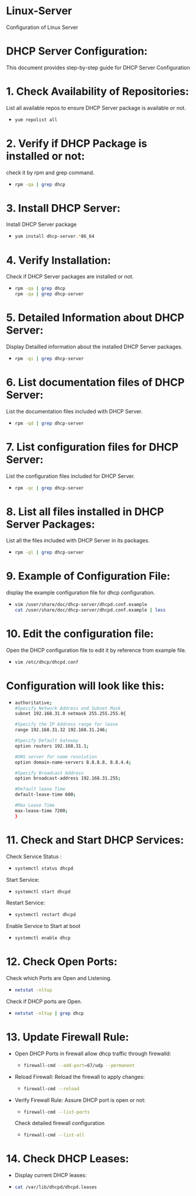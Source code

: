 # Linux-Server
Configuration of Linux Server

# DHCP Server Configuration: 
This document provides step-by-step guide for DHCP Server Configuration 
# 1. Check Availability of Repositories: 
List all available repos to ensure DHCP Server package is available or not. 
- ```bash
  yum repolist all
# 2. Verify if DHCP Package is installed or not:
check it by rpm and grep command.
- ```bash
  rpm -qa | grep dhcp
# 3. Install DHCP Server: 
Install DHCP Server package
- ```bash
  yum install dhcp-server.*86_64
# 4. Verify Installation: 
Check if DHCP Server packages are installed or not.
- ```bash
  rpm -qa | grep dhcp
  rpm -qa | grep dhcp-server
# 5. Detailed Information about DHCP Server: 
Display Detailled information about the installed DHCP Server packages.
- ```bash
  rpm -qi | grep dhcp-server
# 6. List documentation files of DHCP Server: 
List the documentation files included with DHCP Server. 
- ```bash
  rpm -qd | grep dhcp-server
# 7. List configuration files for DHCP Server: 
List the configuration files included for DHCP Server. 
- ```bash
  rpm -qc | grep dhcp-server
# 8. List all files installed in DHCP Server Packages: 
List all the files included with DHCP Server in its packages. 
- ```bash
  rpm -ql | grep dhcp-server
# 9. Example of Configuration File: 
display the example configuration file for dhcp configuration.
- ```bash
  vim /user/share/doc/dhcp-server/dhcpd.conf.example
  cat /user/share/doc/dhcp-server/dhcpd.conf.example | less
# 10. Edit the configuration file: 
Open the DHCP configuration file to edit it by reference from example file.
- ```bash
  vim /etc/dhcp/dhcpd.conf
# Configuration will look like this:  
-  ```bash
   authoritative;
   #Specify Network Address and Subnet Mask
   subnet 192.168.31.0 netmask 255.255.255.0{
   
   #Specify the IP Address range for lease
   range 192.168.31.32 192.168.31.246;
   
   #Specify Default Gateway
   option routers 192.168.31.1;
   
   #DNS server for name resolution
   option domain-name-servers 8.8.8.8, 8.8.4.4;
   
   #Specify Broadcast Address
   option broadcast-address 192.168.31.255;
   
   #Default lease Time
   default-lease-time 600;
   
   #Max Lease Time
   max-lease-time 7200;
   }
# 11. Check and Start DHCP Services: 
Check Service Status :
- ```bash
  systemctl status dhcpd
Start Service:
- ```bash
  systemctl start dhcpd
Restart Service:
- ```bash
  systemctl restart dhcpd
Enable Service to Start at boot
- ```bash
  systemctl enable dhcp
# 12. Check Open Ports:
Check which Ports are Open and Listening.
- ```bash
  netstat -nltup
Check if DHCP ports are Open. 
- ```bash
  netstat -nltup | grep dhcp
# 13. Update Firewall Rule:
- Open DHCP Ports in firewall
  allow dhcp traffic through firewalld:
  - ```bash
    firewall-cmd --add-port=67/udp --permanent
- Reload Firewall:
  Reload the firewall to apply changes:
  - ```bash
    firewall-cmd --reload
- Verify Firewall Rule:
  Assure DHCP port is open or not:
  - ```bash
    firewall-cmd --list-ports
  Check detailed firewall configuration
  - ```bash
    firewall-cmd --list-all
# 14. Check DHCP Leases: 
 - Display current DHCP leases:
 - ```bash
   cat /var/lib/dhcpd/dhcpd.leases
  



  

